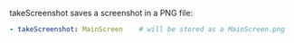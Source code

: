 takeScreenshot saves a screenshot in a PNG file:
```yaml
- takeScreenshot: MainScreen    # will be stored as a MainScreen.png
```